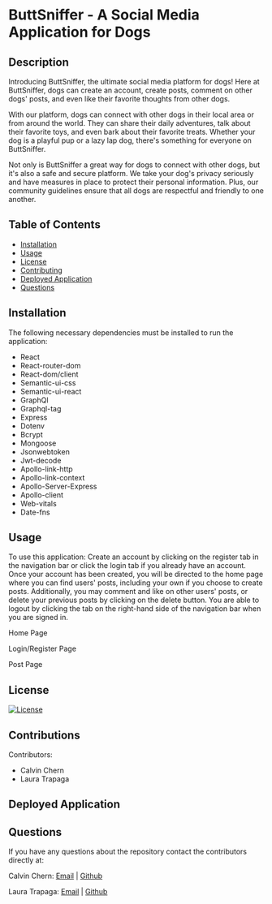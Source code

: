 # ButtSniffer - A Social Media Application for Dogs

## Description

Introducing ButtSniffer, the ultimate social media platform for dogs! Here at ButtSniffer, dogs can create an account, create posts, comment on other dogs' posts, and even like their favorite thoughts from other dogs.

With our platform, dogs can connect with other dogs in their local area or from around the world. They can share their daily adventures, talk about their favorite toys, and even bark about their favorite treats. Whether your dog is a playful pup or a lazy lap dog, there's something for everyone on ButtSniffer.

Not only is ButtSniffer a great way for dogs to connect with other dogs, but it's also a safe and secure platform. We take your dog's privacy seriously and have measures in place to protect their personal information. Plus, our community guidelines ensure that all dogs are respectful and friendly to one another.

## Table of Contents

* [Installation](#installation)
* [Usage](#usage)
* [License](#license)
* [Contributing](#contributions)
* [Deployed Application](#Deployed)
* [Questions](#questions)

## Installation

The following necessary dependencies must be installed to run the application:

* React
* React-router-dom
* React-dom/client
* Semantic-ui-css
* Semantic-ui-react
* GraphQl
* Graphql-tag
* Express
* Dotenv
* Bcrypt
* Mongoose
* Jsonwebtoken
* Jwt-decode
* Apollo-link-http
* Apollo-link-context
* Apollo-Server-Express
* Apollo-client
* Web-vitals
* Date-fns

## Usage

To use this application: Create an account by clicking on the register tab in the navigation bar or click the login tab if you already have an account. Once your account has been created, you will be directed to the home page where you can find users' posts, including your own if you choose to create posts. Additionally, you may comment and like on other users' posts, or delete your previous posts by clicking on the delete button. You are able to logout by clicking the tab on the right-hand side of the navigation bar when you are signed in.


Home Page


Login/Register Page


Post Page


## License

 [![License](<https://img.shields.io/badge/License-MIT-yellow.svg>)](<https://opensource.org/licenses/MIT>)

## Contributions

Contributors:

* Calvin Chern
* Laura Trapaga

## Deployed Application



## Questions

If you have any questions about the repository contact the contributors directly at:

Calvin Chern: [Email](mailto:calvin.chern24@gmail.com) | [Github](<https://github.com/cchern>)

Laura Trapaga: [Email](mailto:trapaga9@gmail.com) | [Github](<https://github.com/ltrapaga>)


